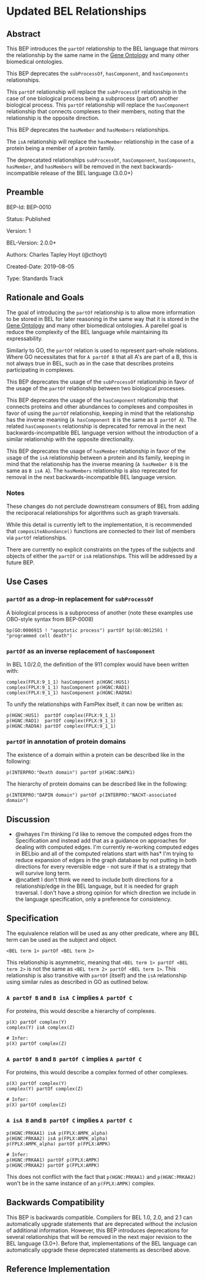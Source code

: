 # Updated BEL Relationships

## Abstract

This BEP introduces the `partOf` relationship to the BEL language that mirrors the relationship by the same name in the [Gene Ontology](http://geneontology.org/docs/ontology-relations/) and many other biomedical ontologies. 

This BEP deprecates the `subProcessOf`, `hasComponent`, and `hasComponents` relationships.

This `partOf` relationship will replace the `subProcessOf` relationship in the case of one biological process being a subprocess (part of) another biological process.
This `partOf` relationship will replace the `hasComponent` relationship that connects complexes to their members, noting that the relationship is the opposite direction.

This BEP deprecates the `hasMember` and `hasMembers` relationships.

The `isA` relationship will replace the `hasMember` relationship in the case of a protein being a member of a protein family.

The deprecatated relationships `subProcessOf`, `hasComponent`, `hasComponents`, `hasMember`, and `hasMembers` will be removed in the next backwards-incompatible release of the BEL language (3.0.0+)

## Preamble

BEP-Id: BEP-0010

Status: Published

Version: 1

BEL-Version: 2.0.0+

Authors: Charles Tapley Hoyt (@cthoyt)

Created-Date: 2019-08-05

Type: Standards Track

## Rationale and Goals

The goal of introducing the `partOf` relationship is to allow more information to be stored in BEL for later reasoning in the same way that it is stored in the [Gene Ontology](http://geneontology.org/docs/ontology-relations/) and many other biomedical ontologies.
A parellel goal is reduce the complexity of the BEL language while maintaining its expressability.

Similarly to GO, the `partOf` relation is used to represent part-whole relations.
Where GO necessitates that for `A partOf B` that all A's are part of a B, this is not always true in BEL, such as in the case that describes proteins participating in complexes.

This BEP deprecates the usage of the ``subProcessOf`` relationship in favor of the usage of the ``partOf`` relationship between two biological processes.

This BEP deprecates the usage of the ``hasComponent`` relationship that connects proteins and other abundances to complexes and composites in favor of using the ``partOf`` relationship, keeping in mind that the relationship has the inverse meaning (``A hasComponent B`` is the same as ``B partOf A``). The related ``hasComponents`` relationship is deprecated for removal in the next backwards-incompatible BEL language version without the introduction of a similar relationship with the opposite directionality.

This BEP deprecates the usage of ``hasMember`` relationship in favor of the usage of the ``isA`` relationship between a protein and its family, keeping in mind that the relationship has the inverse meaning (``A hasMember B`` is the same as ``B isA A``). The ``hasMembers`` relationship is also reprecated for removal in the next backwards-incompatible BEL language version.

### Notes

These changes do not perclude downstream consumers of BEL from adding the reciporacal relationships for algorithms such as graph traversals.

While this detail is currently left to the implementation, it is recommended that `compositeAbundance()` functions are connected to their list of members via ``partOf`` relationships.

There are currently no explicit constraints on the types of the subjects and objects of either the ``partOf`` or ``isA`` relationships. This will be addressed by a future BEP.

## Use Cases

### `partOf` as a drop-in replacement for `subProcessOf`

A biological process is a subprocess of another (note these examples use OBO-style syntax from BEP-0008)

```
bp(GO:0006915 ! "apoptotic process") partOf bp(GO:0012501 ! "programmed cell death")
````

### `partOf` as an inverse replacement of `hasComponent`

In BEL 1.0/2.0, the definition of the 911 complex would have been written with:

```
complex(FPLX:9_1_1) hasComponent p(HGNC:HUS1)
complex(FPLX:9_1_1) hasComponent p(HGNC:RAD1)
complex(FPLX:9_1_1) hasComponent p(HGNC:RAD9A)
```

To unify the relationships with FamPlex itself, it can now be written as:

```
p(HGNC:HUS1)  partOf complex(FPLX:9_1_1)
p(HGNC:RAD1)  partOf complex(FPLX:9_1_1)
p(HGNC:RAD9A) partOf complex(FPLX:9_1_1) 
```

### `partOf` in annotation of protein domains

The existence of a domain within a protein can be described like in the following:

```
p(INTERPRO:"Death domain") partOf p(HGNC:DAPK1)
```

The hierarchy of protein domains can be described like in the following:

```
p(INTERPRO:"DAPIN domain") partOf p(INTERPRO:"NACHT-associated domain")
```

## Discussion

- @whayes I'm thinking I'd like to remove the computed edges from the Specification and instead add that as a guidance on approaches for dealing with computed edges. I'm currently re-working computed edges in BELbio and all of the computed relations start with has* I'm trying to reduce expansion of edges in the graph database by not putting in both directions for every reversible edge - not sure if that is a strategy that will survive long term.
- @ncatlett I don't think we need to include both directions for a relationship/edge in the BEL language, but it is needed for graph traversal. I don't have a strong opinion for which direction we include in the language specification, only a preference for consistency.


## Specification

The equivalence relation will be used as any other predicate, where any BEL term can be used as the subject and object.

`<BEL term 1> partOf <BEL term 2>`
	
This relationship is asymmetric, meaning that `<BEL term 1> partOf <BEL term 2>` is not the same as `<BEL term 2> partOf <BEL term 1>`. This relationship is also transitive with `partOf` (itself) and the `isA` relationship using similar rules as described in GO as outlined below.

### `A partOf B` and `B isA C` implies `A partOf C`

For proteins, this would describe a hierarchy of complexes. 

```
p(X) partOf complex(Y)
complex(Y) isA complex(Z)

# Infer:
p(X) partOf complex(Z)
```

### `A partOf B` and `B partOf C` implies `A partOf C`

For proteins, this would describe a complex formed of other complexes.

```
p(X) partOf complex(Y)
complex(Y) partOf complex(Z)

# Infer:
p(X) partOf complex(Z)
```

### `A isA B` and `B partOf C` implies `A partOf C`
```
p(HGNC:PRKAA1) isA p(FPLX:AMPK_alpha)
p(HGNC:PRKAA2) isA p(FPLX:AMPK_alpha)
p(FPLX:AMPK_alpha) partOf p(FPLX:AMPK)

# Infer:
p(HGNC:PRKAA1) partOf p(FPLX:AMPK)
p(HGNC:PRKAA2) partOf p(FPLX:AMPK)
````

This does not conflict with the fact that `p(HGNC:PRKAA1)` and `p(HGNC:PRKAA2)` won't be in the same instance of an `p(FPLX:AMPK)` complex.

## Backwards Compatibility

This BEP is backwards compatible. Compilers for BEL 1.0, 2.0, and 2.1 can automatically upgrade statements that are deprecated without the inclusion of additional information. However, this BEP introduces deprecations for several relationships that will be removed in the next major revision to the BEL language (3.0+). Before that, implementations of the BEL language can automatically upgrade these deprecated statements as described above.

## Reference Implementation
